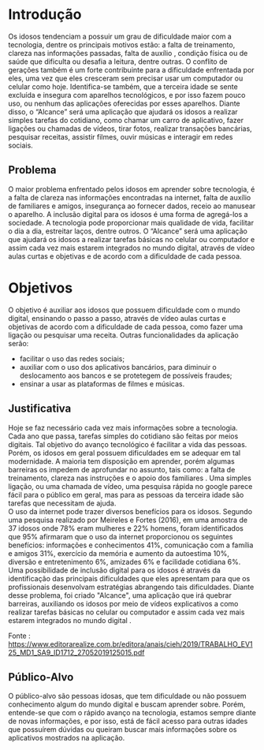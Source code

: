# Introdução
Os idosos tendenciam a possuir um grau de dificuldade maior com a tecnologia, dentre os principais motivos estão: 
a falta de treinamento, clareza nas informações passadas, falta de auxílio , condição física ou de saúde que dificulta ou desafia a leitura, dentre outras. O conflito de gerações também é um forte contribuinte para a dificuldade enfrentada por eles, uma vez que eles cresceram sem precisar usar um computador ou celular como hoje. Identifica-se também, que a terceira idade se sente excluída e insegura com aparelhos tecnológicos, e por isso fazem pouco uso, ou nenhum das aplicações oferecidas por esses aparelhos. Diante disso, o “Alcance” será uma aplicação que ajudará os idosos a realizar simples tarefas do cotidiano, como chamar um carro de aplicativo, fazer ligações ou chamadas de vídeos, tirar fotos, realizar transações bancárias, pesquisar receitas, assistir filmes, ouvir músicas e interagir em redes sociais.  


## Problema
O maior problema enfrentado pelos idosos em aprender sobre tecnologia, é a falta de clareza nas informações encontradas na internet, falta de auxílio de familiares e amigos, insegurança ao fornecer dados, receio ao manusear o aparelho. A inclusão digital para os idosos é uma forma de agregá-los a sociedade. A tecnologia pode proporcionar mais qualidade de vida, facilitar o dia a dia, estreitar laços, dentre outros. O “Alcance” será uma aplicação que ajudará os idosos a realizar tarefas básicas no celular ou computador e assim cada vez mais estarem integrados no mundo digital, através de vídeo aulas curtas e objetivas e  de acordo com a dificuldade de cada pessoa.

# Objetivos
O objetivo é auxiliar aos idosos que possuem dificuldade com o mundo digital, ensinando o passo a passo, através de vídeo aulas curtas e objetivas de acordo com a dificuldade de cada pessoa, como fazer uma ligação ou pesquisar uma receita. 
Outras funcionalidades da aplicação serão:
- facilitar o uso das redes sociais;
- auxiliar com o uso dos aplicativos bancários, para diminuir o deslocamento aos bancos e se protetegem de possíveis fraudes;
- ensinar a usar as plataformas de filmes e músicas.

## Justificativa
Hoje se faz necessário cada vez mais informações sobre a tecnologia. Cada ano que passa, tarefas simples do cotidiano são feitas por meios digitais. Tal objetivo do avanço tecnológico é facilitar a vida das pessoas. Porém, os idosos em geral possuem dificuldades em se adequar em tal modernidade. A maioria tem disposição em aprender, porém algumas barreiras os impedem de aprofundar no assunto, tais como: a falta de treinamento, clareza nas instruções e o apoio dos familiares . Uma simples ligação, ou uma chamada de vídeo, uma pesquisa rápida no google parece fácil para o público em geral, mas para as pessoas da terceira idade são tarefas que necessitam de ajuda.  
O uso da internet pode trazer diversos benefícios para os idosos. Segundo uma pesquisa realizado por Meireles e Fortes (2016), em uma amostra de 37 idosos onde 78% eram mulheres e 22% homens, foram identificados que 95% afirmaram que o uso da internet proporcionou os seguintes benefícios: informações e conhecimentos 41%, comunicação com a família e amigos 31%, exercício da memória e aumento da autoestima 10%, diversão e entretenimento 6%, amizades 6% e facilidade cotidiana 6%.  Uma possibilidade de inclusão digital para os idosos é através da identificação das principais dificuldades que eles apresentam para que os profissionais desenvolvam estratégias abrangendo tais dificuldades. Diante desse problema, foi criado "Alcance", uma aplicação que irá quebrar barreiras, auxiliando os idosos por meio de vídeos explicativos a como realizar tarefas básicas no celular ou computador e assim cada vez mais estarem integrados no mundo digital . 

Fonte : https://www.editorarealize.com.br/editora/anais/cieh/2019/TRABALHO_EV125_MD1_SA9_ID1712_27052019125015.pdf

## Público-Alvo

O público-alvo são pessoas idosas, que tem dificuldade ou não possuem conhecimento algum do mundo digital e buscam aprender sobre. Porém, entende-se que com o rápido avanço na tecnologia, estamos sempre diante de novas informações, e por isso, está de fácil acesso para outras idades que possuírem dúvidas ou queiram buscar mais informações sobre os aplicativos mostrados na aplicação.
